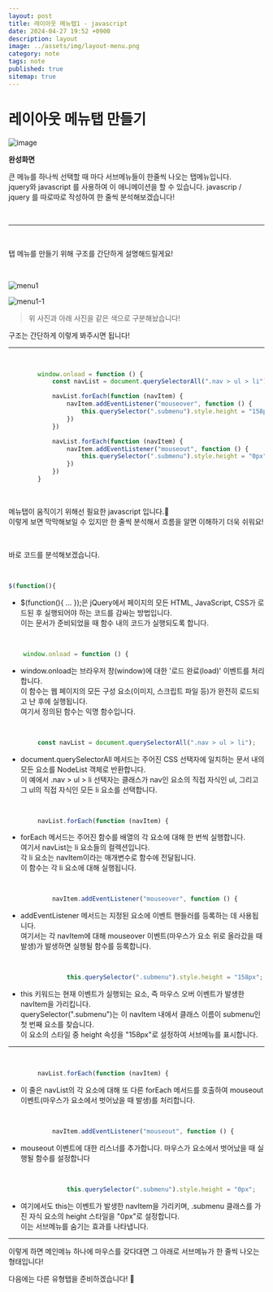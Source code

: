 ```yaml
---
layout: post
title: 레이아웃 메뉴탭1 - javascript
date: 2024-04-27 19:52 +0900
description: layout
image: ../assets/img/layout-menu.png
category: note
tags: note
published: true
sitemap: true
---
```


# 레이아웃 메뉴탭 만들기 

![image](https://github.com/kimyih/kimyih.github.io/assets/163376151/9b6c1810-6fd6-4eff-b3df-9d8bc0fa71db)

**완성화면**   

큰 메뉴를 하나씩 선택할 때 마다 서브메뉴들이 한줄씩 나오는 탭메뉴입니다.   
jquery와 javascript 를 사용하여 이 애니메이션을 할 수 있습니다.
javascrip / jquery 를 따로따로 작성하여 한 줄씩 분석해보겠습니다!

<br>

--- 

<br>

탭 메뉴를 만들기 위해 구조를 간단하게 설명해드릴게요!  

<br>

![menu1](https://github.com/kimyih/kimyih.github.io/assets/163376151/26f374a5-dc69-4a58-ac1c-1657097e72dd)

![menu1-1](https://github.com/kimyih/kimyih.github.io/assets/163376151/64749ae7-440b-4d3f-aaeb-ae64b0992b0e)

> 위 사진과 아래 사진을 같은 색으로 구분해놨습니다!

구조는 간단하게 이렇게 봐주시면 됩니다!

---
<br>



````javascript
        window.onload = function () {
            const navList = document.querySelectorAll(".nav > ul > li");

            navList.forEach(function (navItem) {
                navItem.addEventListener("mouseover", function () {
                    this.querySelector(".submenu").style.height = "158px";
                })
            })

            navList.forEach(function (navItem) {
                navItem.addEventListener("mouseout", function () {
                    this.querySelector(".submenu").style.height = "0px";
                })
            })
        }
````

<br>

메뉴탭이 움직이기 위해선 필요한 javascript 입니다.🙌   
이렇게 보면 막막해보일 수 있지만 한 줄씩 분석해서 흐름을 알면 이해하기 더욱 쉬워요!

<br>

바로 코드를 분석해보겠습니다.

<br>

```javascript
$(function(){
```
- $(function(){ ... });은 jQuery에서 페이지의 모든 HTML, JavaScript, CSS가 로드된 후 실행되어야 하는 코드를 감싸는 방법입니다.    
이는 문서가 준비되었을 때 함수 내의 코드가 실행되도록 합니다.

<br>


```javascript
    window.onload = function () {
```
- window.onload는 브라우저 창(window)에 대한 '로드 완료(load)' 이벤트를 처리합니다.    
이 함수는 웹 페이지의 모든 구성 요소(이미지, 스크립트 파일 등)가 완전히 로드되고 난 후에 실행됩니다.    
여기서 정의된 함수는 익명 함수입니다.   

<br>

```javascript
        const navList = document.querySelectorAll(".nav > ul > li");
```
- document.querySelectorAll 메서드는 주어진 CSS 선택자에 일치하는 문서 내의 모든 요소를 NodeList 객체로 반환합니다.    
이 예에서 .nav > ul > li 선택자는 클래스가 nav인 요소의 직접 자식인 ul, 그리고 그 ul의 직접 자식인 모든 li 요소를 선택합니다.   

<br>


```javascript
        navList.forEach(function (navItem) {
```
- forEach 메서드는 주어진 함수를 배열의 각 요소에 대해 한 번씩 실행합니다.    
여기서 navList는 li 요소들의 컬렉션입니다.    
각 li 요소는 navItem이라는 매개변수로 함수에 전달됩니다.    
이 함수는 각 li 요소에 대해 실행됩니다.   

<br>

```javascript
            navItem.addEventListener("mouseover", function () {
```
- addEventListener 메서드는 지정된 요소에 이벤트 핸들러를 등록하는 데 사용됩니다.    
여기서는 각 navItem에 대해 mouseover 이벤트(마우스가 요소 위로 올라갔을 때 발생)가 발생하면 실행될 함수를 등록합니다.  

<br>

```javascript
                this.querySelector(".submenu").style.height = "158px";
```
- this 키워드는 현재 이벤트가 실행되는 요소, 즉 마우스 오버 이벤트가 발생한 navItem을 가리킵니다.    
querySelector(".submenu")는 이 navItem 내에서 클래스 이름이 submenu인 첫 번째 요소를 찾습니다.    
이 요소의 스타일 중 height 속성을 "158px"로 설정하여 서브메뉴를 표시합니다.   

---
<br>

```javascript
        navList.forEach(function (navItem) {
```
- 이 줄은 navList의 각 요소에 대해 또 다른 forEach 메서드를 호출하여 mouseout 이벤트(마우스가 요소에서 벗어났을 때 발생)를 처리합니다.

<br>

```javascript
            navItem.addEventListener("mouseout", function () {
```
- mouseout 이벤트에 대한 리스너를 추가합니다. 마우스가 요소에서 벗어났을 때 실행될 함수를 설정합니다

<br>

```javascript
                this.querySelector(".submenu").style.height = "0px";
```
- 여기에서도 this는 이벤트가 발생한 navItem을 가리키며, .submenu 클래스를 가진 자식 요소의 height 스타일을 "0px"로 설정합니다.    
이는 서브메뉴를 숨기는 효과를 나타냅니다.



--- 

이렇게 하면 메인메뉴 하나에 마우스를 갖다대면 그 아래로 서브메뉴가 한 줄씩 나오는 형태입니다! 

다음에는 다른 유형탭을 준비하겠습니다! 🎈